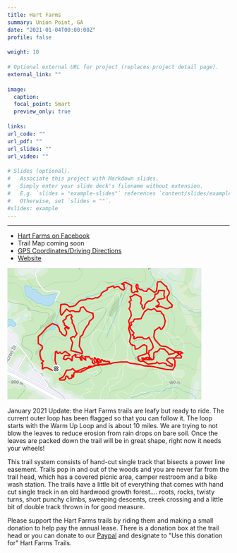 ```yaml
---
title: Hart Farms
summary: Union Point, GA
date: "2021-01-04T00:00:00Z"
profile: false

weight: 10

# Optional external URL for project (replaces project detail page).
external_link: ""

image:
  caption:
  focal_point: Smart
  preview_only: true

links:
url_code: ""
url_pdf: ""
url_slides: ""
url_video: ""

# Slides (optional).
#   Associate this project with Markdown slides.
#   Simply enter your slide deck's filename without extension.
#   E.g. `slides = "example-slides"` references `content/slides/example-slides.md`.
#   Otherwise, set `slides = ""`.
#slides: example
---
```


* * *

+ [Hart Farms on Facebook](https://www.facebook.com/hartfarmtrails)
+ Trail Map coming soon
+ [GPS Coordinates/Driving Directions](https://www.google.com/maps/dir/Athens,+Georgia/53+Crawfordville+Rd,+Union+Point,+GA+30669/@33.7633982,-83.5163775,10z/data=!3m1!4b1!4m14!4m13!1m5!1m1!1s0x88f66d19b4b433b9:0x4d747202d69d617c!2m2!1d-83.357567!2d33.9519347!1m5!1m1!1s0x88f657c29ff0be1d:0xb39cb7d6f423a236!2m2!1d-83.0575695!2d33.6143922!3e0)
+ [Website](https://www.hartcorrytrails.com/)

![](featured.png)

January 2021 Update: the Hart Farms trails are leafy but ready to ride. The current outer loop has been flagged so that you can follow it. The loop starts with the Warm Up Loop and is about 10 miles. We are trying to not blow the leaves to reduce erosion from rain drops on bare soil. Once the leaves are packed down the trail will be in great shape, right now it needs your wheels!

This trail system consists of hand-cut single track that bisects a power line easement. Trails pop in and out of the woods and you are never far from the trail head, which has a covered picnic area, camper restroom and a bike wash station. The trails have a little bit of everything that comes with hand cut single track in an old hardwood growth forest.... roots, rocks, twisty turns, short punchy climbs, sweeping descents, creek crossing and a little bit of double track thrown in for good measure.

Please support the Hart Farms trails by riding them and making a small donation to help pay the annual lease. There is a donation box at the trail head or you can donate to our [Paypal](https://www.paypal.com/donate?token=Wbs_Z565NoZL3nNSpUrZQVVOsnR1fuQ3tTKyvh7G4xcBplrQAVaMwi9tBMbWO-O0txFpG7PsiRrhzRnC) and designate to "Use this donation for" Hart Farms Trails.

